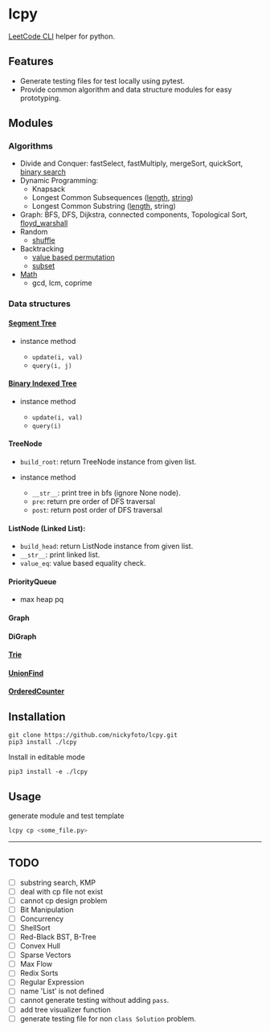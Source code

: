 # lcpy

[LeetCode CLI](https://github.com/leetcode-tools/leetcode-cli) helper for python.

## Features

- Generate testing files for test locally using pytest.
- Provide common algorithm and data structure modules for easy prototyping.

## Modules

### Algorithms

- Divide and Conquer: fastSelect, fastMultiply, mergeSort, quickSort, [binary search](https://github.com/nickyfoto/lcpy/blob/master/src/lcpy/bs.py)
- Dynamic Programming: 
	- Knapsack
	- Longest Common Subsequences ([length](https://github.com/nickyfoto/lcpy/blob/2ba4ac1da0923d3ebddfed7535d758b61574f9c2/src/lcpy/dp.py#L119), [string](https://github.com/nickyfoto/lcpy/blob/2ba4ac1da0923d3ebddfed7535d758b61574f9c2/src/lcpy/dp.py#L135))
	- Longest Common Substring ([length](https://github.com/nickyfoto/lcpy/blob/2ba4ac1da0923d3ebddfed7535d758b61574f9c2/src/lcpy/dp.py#L150), string)
- Graph: BFS, DFS, Dijkstra, connected components, Topological Sort, [floyd_warshall](https://github.com/nickyfoto/lcpy/blob/cca942de112c5d122385f835af79935475587c8e/src/lcpy/graph.py#L20)
- Random
	- [shuffle](https://github.com/nickyfoto/lcpy/blob/bdc1de5964a5fcb96701fd158cd746e5a39f5108/src/lcpy/sort.py#L26)
- Backtracking
	- [value based permutation](https://github.com/nickyfoto/lcpy/blob/c845cc91e6f6783cb7b733a4ec77cd9f979fbe24/src/lcpy/bt.py#L6)
	- [subset](https://github.com/nickyfoto/lcpy/blob/bd1417168891034cc5320f8332d2b0d9972ed0b9/src/lcpy/bt.py#L32)
- [Math](https://github.com/nickyfoto/lcpy/blob/master/src/lcpy/math.py)
	- gcd, lcm, coprime

### Data structures

#### [Segment Tree](https://github.com/nickyfoto/lcpy/blob/master/src/lcpy/st.py)

- instance method

	- `update(i, val)`
	- `query(i, j)`

#### [Binary Indexed Tree](https://github.com/nickyfoto/lcpy/blob/master/src/lcpy/bit.py)

- instance method

	- `update(i, val)`
	- `query(i)`

#### TreeNode

- `build_root`: return TreeNode instance from given list.

- instance method

	- `__str__`: print tree in bfs (ignore None node).
	- `pre`: return pre order of DFS traversal
	- `post`: return post order of DFS traversal

#### ListNode (Linked List):

- `build_head`: return ListNode instance from given list.
- `__str__`: print linked list.
- `value_eq`: value based equality check.

#### PriorityQueue

- max heap pq

#### Graph

#### DiGraph

#### [Trie](https://github.com/nickyfoto/lcpy/blob/master/src/lcpy/tr.py)

#### [UnionFind](https://github.com/nickyfoto/lcpy/blob/master/src/lcpy/uf.py)

#### [OrderedCounter](https://github.com/nickyfoto/lcpy/blob/master/src/lcpy/od.py)

## Installation

```
git clone https://github.com/nickyfoto/lcpy.git
pip3 install ./lcpy
```

Install in editable mode

```
pip3 install -e ./lcpy
```

## Usage

generate module and test template

```sh
lcpy cp <some_file.py>
```

---

## TODO

- [ ] substring search, KMP
- [ ] deal with cp file not exist
- [ ] cannot cp design problem 
- [ ] Bit Manipulation
- [ ] Concurrency
- [ ] ShellSort
- [ ] Red-Black BST, B-Tree
- [ ] Convex Hull
- [ ] Sparse Vectors
- [ ] Max Flow
- [ ] Redix Sorts
- [ ] Regular Expression
- [ ] name 'List' is not defined
- [ ] cannot generate testing without adding `pass`.
- [ ] add tree visualizer function
- [ ] generate testing file for non `class Solution` problem.